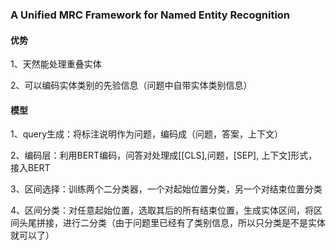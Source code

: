 ### A Unified MRC Framework for Named Entity Recognition

#### 优势

1、天然能处理重叠实体

2、可以编码实体类别的先验信息（问题中自带实体类别信息）

#### 模型

1、query生成：将标注说明作为问题，编码成（问题，答案，上下文）

2、编码层：利用BERT编码，问答对处理成[[CLS],问题，[SEP], 上下文]形式，接入BERT

3、区间选择：训练两个二分类器，一个对起始位置分类，另一个对结束位置分类

4、区间分类：对任意起始位置，选取其后的所有结束位置，生成实体区间，将区间头尾拼接，进行二分类（由于问题里已经有了类别信息，所以只分类是不是实体就可以了）